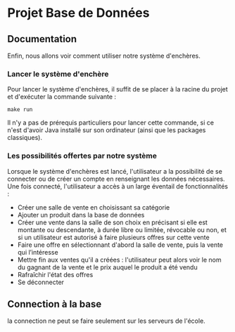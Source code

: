 # Projet Base de Données

## Documentation

Enfin, nous allons voir comment utiliser notre système d'enchères.

### Lancer le système d'enchère

Pour lancer le système d'enchères, il suffit de se placer à la racine du projet et d'exécuter la commande suivante :

```
make run
```

Il n'y a pas de prérequis particuliers pour lancer cette commande, si ce n'est d'avoir Java installé sur son ordinateur (ainsi que les packages classiques).

### Les possibilités offertes par notre système

Lorsque le système d'enchères est lancé, l'utilisateur a la possibilité de se connecter ou de créer un compte en renseignant les données nécessaires. Une fois connecté, l'utilisateur a accès à un large éventail de fonctionnalités :
- Créer une salle de vente en choisissant sa catégorie
- Ajouter un produit dans la base de données
- Créer une vente dans la salle de son choix en précisant si elle est montante ou descendante, à durée libre ou limitée, révocable ou non, et si un utilisateur est autorisé à faire plusieurs offres sur cette vente
- Faire une offre en sélectionnant d'abord la salle de vente, puis la vente qui l’intéresse
- Mettre fin aux ventes qu'il a créées : l'utilisateur peut alors voir le nom du gagnant de la vente et le prix auquel le produit a été vendu
- Rafraîchir l'état des offres
- Se déconnecter

## Connection à la base

la connection ne peut se faire seulement sur les serveurs de l'école.


